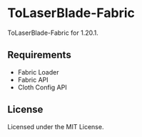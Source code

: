 # ToLaserBlade-Fabric

ToLaserBlade-Fabric for 1.20.1.

## Requirements

- Fabric Loader
- Fabric API
- Cloth Config API

## License

Licensed under the MIT License.
